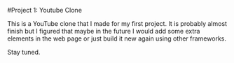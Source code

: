 #Project 1: Youtube Clone

This is a YouTube clone that I made for my first project. It is probably almost finish but I figured that maybe in the future I would add some extra elements in the web page or just build it new again using other frameworks.

Stay tuned.